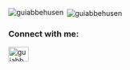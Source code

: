 

<p><p><img align="left" src="https://github-readme-stats.vercel.app/api/top-langs?username=guiabbehusen&show_icons=true&locale=en&layout=compact&theme=tokyonight" alt="guiabbehusen" /></p>

<p>&nbsp;<img align="center" src="https://github-readme-stats.vercel.app/api?username=guiabbehusen&show_icons=true&locale=en&theme=tokyonight" alt="guiabbehusen" /></p>


<h3 align="left">Connect with me:</h3>
<p align="left">
<a href="https://linkedin.com/in/guiabbehusen" target="blank"><img align="center" src="https://raw.githubusercontent.com/rahuldkjain/github-profile-readme-generator/master/src/images/icons/Social/linked-in-alt.svg" alt="guiabbehusen" height="30" width="40" /></a>
</p>
